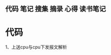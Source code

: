 ## 代码 笔记 搜集 摘录 心得 读书笔记
# 代码
1、上送cpu与cpu下发报文解析[](https://github.com/ssh022-s/ssh_stillalive/tree/main/cpu_header)
